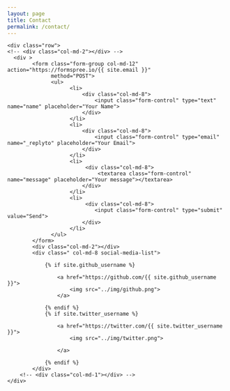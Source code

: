 ```yaml
---
layout: page
title: Contact
permalink: /contact/
---
```

<div class="wrapper">

    <div class="row">
    <!-- <div class="col-md-2"></div> -->
      <div >
            <form class="form-group col-md-12" action="https://formspree.io/{{ site.email }}"
                  method="POST">
                  <ul>
                        <li>
                            <div class="col-md-8">
                                <input class="form-control" type="text" name="name" placeholder="Your Name">
                            </div>
                        </li>
                        <li>
                            <div class="col-md-8">
                                <input class="form-control" type="email" name="_replyto" placeholder="Your Email"> 
                            </div>  
                        </li>
                        <li>
                             <div class="col-md-8">
                                 <textarea class="form-control" name="message" placeholder="Your message"></textarea>
                            </div>
                        </li>
                        <li>
                             <div class="col-md-8">
                                <input class="form-control" type="submit" value="Send">
                            </div>
                        </li>
                  </ul>     
            </form>
            <div class="col-md-2"></div>
            <div class=" col-md-8 social-media-list">

                {% if site.github_username %}
        
                    <a href="https://github.com/{{ site.github_username }}">
                        <img src="../img/github.png">
                    </a>
              
                {% endif %}
                {% if site.twitter_username %}
                
                    <a href="https://twitter.com/{{ site.twitter_username }}">
                        <img src="../img/twitter.png">

                    </a>
            
                {% endif %}
            </div>
        <!-- <div class="col-md-1"></div> -->
    </div>
        
</div>